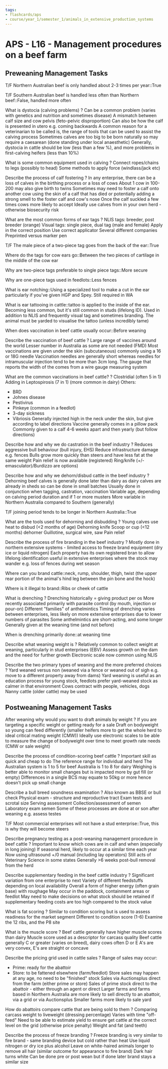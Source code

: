 ```yaml
---
tags:
- flashcards/aps
- course/year_1/semester_1/animals_in_extensive_production_systems
---
```


# APS - L16 - Management procedures on a beef farm

## Preweaning Management Tasks

T/F Northern Australian beef is only handled about 2-3 times per year::True

T/F Southern Australian beef is handled less often than Northern beef::False, handled more often

What is dystocia (calving problems)
?
Can be a common problem (varies with genetics and nutrition and sometimes disease)
A mismatch between calf size and cow pelvis (feto-pelvic disproportion)
Can also be how the calf is presented in utero e.g. coming backwards
A common reason for a veterinarian to be called is, the range of tools that can be used to assist the calving process
Sometimes calves are too big to be born naturally so may require a caesarean (done standing under local anaesthetic)
Generally, dystocia in cattle should be low (less than a few %), and more problems in first-calving heifers (less than 10%)

What is some common equipment used in calving
?
Connect ropes/chains to legs (possibly to head)
Some methods to apply force (windlass/jack etc)

Describe the process of calf fostering
?
In any enterprise, there can be a loss of calves in the birthing process or a loss of cows
About 1 cow in 100-200 may also give birth to twins
Sometimes may need to foster a calf onto another cow using the skin of a calf that has died or potentially adding a strong smell to the foster calf and cow's nose
Once the calf suckled a few times cows more likely to accept
Ideally use calves from in your own herd - otherwise biosecurity risk

What are the most common forms of ear tags
?
NLIS tags: breeder, post breeder (orange)
Visual tags: single piece, dual tag (male and female)
Apply in the correct position
Use correct applicator
Several different companies
Preprinted versus marker pen

T/F The male piece of a two-piece tag goes from the back of the ear::True

Where do the tags for cow ears go::Between the two pieces of cartilage in the middle of the cow ear

Why are two-piece tags preferable to single piece tags::More secure

Why are one-piece tags used in feedlots::Less fences

What is ear notching::Using a specialized tool to make a cut in the ear particularly if you've given HGP and Spey. Still required in WA

What is ear tattooing in cattle::tattoo is applied to the inside of the ear. Becoming less common, but it's still common in studs (lifelong ID). Used in addition to NLIS and frequently visual tag and sometimes branding. The animal must be yarded to visualise the tattoo (unless incredibly tame)

When does vaccination in beef cattle usually occur::Before weaning

Describe the vaccination of beef cattle
?
Large range of vaccines around the world
Lesser number in Australia as some are not needed (FMD)
Most vaccinations are given under the skin (subcutaneous) commonly using a 16 or 18G needle
Vaccination needles are generally short whereas needles for intramuscular injection tend to be more than 3cm long. 
The gauge that reports the width of the comes from a wire gauge measuring system

What are the common vaccinations in beef cattle?
? 
Clostridial (often 5 in 1)
Adding in Leptospirosis (7 in 1) (more common in dairy)
Others:
- BRD
- Johnes disease
- Pestivirus
- Pinkeye (common in a feedlot)
- 3-day sickness
- Vibriosis
Generally injected high in the neck under the skin, but give according to label directions
Vaccine generally comes in a pillow pack
Commonly given to a calf 4-6 weeks apart and then yearly (but follow directions)

Describe how and why we do castration in the beef industry
?
Reduces aggressive bull behaviour (bull injury, EHS)
Reduce infrastructure damage e.g. fences
Bulls grow more quickly than steers and have less fat at the same weight
Pain relief is now available (registered)
Ring/knife (+/- emasculator)/Burdizzo are options)

Describe how and why we dehorn/disbud cattle in the beef industry
?
Dehorning beef calves is generally done later than dairy as dairy calves are already in sheds so can be done in small batches
Usually done in conjunction when tagging, castration, vaccination
Variable age, depending on calving period duration and if 1 or more musters
More variable in Northern Australia compared to Southern (generally)

T/F joining period tends to be longer in Northern Australia::True

What are the tools used for dehorning and disbudding
?
Young calves use heat to disbud (<2 months of age)
Dehorning knife
Scoop or cup (<12 months) dehorner
Guillotine, surgical wire, saw
Pain relief

Describe the process of fire branding in the beef industry
?
Mostly done in northern extensive systems - limited access to freeze brand equipment (dry ice or liquid nitrogen)
Each property has its own registered bran to allow lifelong identification
useful in extensive enterprises where the stock may wander e.g. loss of fences during wet season

Where can you brand cattle::neck, rump, shoulder, thigh, twist (the upper rear portion of the animal's hind leg between the pin bone and the hock)

Where is it illegal to brand::Ribs or cheek of cattle

What is drenching
?
Drenching historically = giving product per os
More recently associated primarily with parasite control (by mouth, injection or pour-on)
Different "families" of anthelmintics
Timing of drenching varies between enterprises, less likely on more extensive enterprises due to lower numbers of parasites
Some anthelmintics are short-acting, and some longer
Generally given at the weaning time (and not before)

When is drenching primarily done::at weaning time

Describe what weaning weight is
?
Relatively common to collect weight at weaning, particularly in stud enterprises (EBV)
Assess growth on the dam and the need for further growth
Electronic scale now common using NLIS

Describe the two primary types of weaning and the more preferred choices
?
Yard weaned versus non (weaned via a fence or weaned out of sigh e.g. move to a different property away from dams)
Yard weaning is useful as an education process for young stock, feedlots prefer yard-weaned stock as calmer in that environment
Cows contract with people, vehicles, dogs
Nanny cattle (older cattle) may be used

## Postweaning Management Tasks

After weaning why would you want to draft animals by weight
?
If you are targeting a specific weight or getting ready for a sale
Draft on bodyweight so young can feed differently (smaller heifers more to get the whole herd to ideal critical mating weight (CMW))
Ideally use electronic scales to be able to measure the change of bodyweight over time to meet growth rate needs (CMW or sale weight)

Describe the process of condition-scoring beef cattle
?
Important skill as quick and cheap to do
The reference range for individual and herd
The Australian system is 1 to 5 for beef
Australia is 1 to 8 for dairy
Weighing is better able to monitor small changes but is impacted more by gut fill (or empty)
Differences in a single BCS may equate to 50kg or more hence doesn't pick up small change

Describe a bull breed soundness examination
?
Also known as BBSE or bull check
Physical exam - structure and reproductive tract
Exam tests and scrotal size
Serving assessment
Collection/assessment of semen
Laboratory exam semen
Some of these processes are done at or son after weaning e.g. assess testes

T/F Most commercial enterprises will not have a stud enterprise::True, this is why they will become steers

Describe pregnancy testing as a post-weaning management procedure in beef cattle
?
Important to know which cows are in calf and when (especially in long joining)
If seasonal herd, likely to occur at a similar time each year
Now using ultrasound +/0 manual (including lay operators)
Still acts of Veterinary Science in some states
Generally >6 weeks post-bull removal from the herd

Describe supplementary feeding in the beef cattle industry
?
Significant variation from one enterprise to next
Variety of different feedstuffs depending on local availability
Overall a form of higher energy (often grain base) with roughage
May occur in the paddock, containment areas or feedlot
May need to make decisions on what stock should be retained if supplementary feeding costs are too high compared to the stock value

What is fat scoring
?
Similar to condition scoring but is used to assess readiness for the market segment
Different to condition score (1-6)
Examine the 12 ribs, and the P8 site

What is the muscle score
?
Beef cattle generally have higher muscle scores than dairy
Muscle score used as a descriptor for carcass quality
Beef cattle generally C or greater (varies on breed), dairy cows often D or E
A's are very convex, E's are straight or concave

Describe the pricing grid used in cattle sales
?
Range of sales may occur:
- Prime: ready for the abattoir
- Store: to be fattened elsewhere (farm/feedlot)
Store sales may happen at any age, no need to be "finished" stock
Sales via Auctionsplus direct from the farm (either prime or store)
Sales of prime stock direct to the abattoir - either through an agent or direct
Larger farms and farms based in Northern Australia are more likely to sell directly to an abattoir, via a grid or via Auctionsplus
Smaller farms more likely to sale yard

How do abattoirs compare cattle that are being sold to them
?
Comparing carcass weight to liveweight (dressing percentage)
Varies with time "off-feed"
Need to be able to estimate yield to ensure get cattle at the correct level on the grid (otherwise price penalty)
Weight and fat (and teeth)

Describe the process of freeze branding
?
Freeze branding is very similar to fire brand - same branding device but cold rather than heat
Use liquid nitrogen or dry ice plus alcohol
Leave on white-haired animals longer to remove all hair (similar outcome for appearance to fire brand)
Dark hair turns white
Can be done pre or post wean but if done later brand stays a similar size

